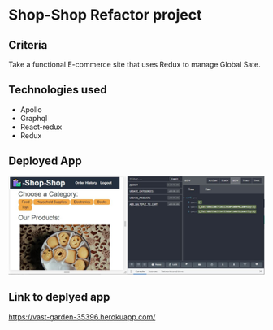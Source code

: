 # Shop-Shop Refactor project 

## Criteria 
Take a functional E-commerce site that uses Redux to manage Global Sate.  

## Technologies used 
-	Apollo 
-	Graphql 
-	React-redux 
-	Redux 


## Deployed App 
![Deployed](https://github.com/DangerBearAZ/shop-shop/blob/main/client/public/images/demoJPG.JPG "Deployed App with Testing")

## Link to deplyed app 
<https://vast-garden-35396.herokuapp.com/>
